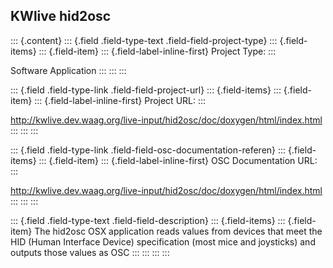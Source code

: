 ## KWlive hid2osc

::: {.content}
::: {.field .field-type-text .field-field-project-type}
::: {.field-items}
::: {.field-item}
::: {.field-label-inline-first}
Project Type:
:::

Software Application
:::
:::
:::

::: {.field .field-type-link .field-field-project-url}
::: {.field-items}
::: {.field-item}
::: {.field-label-inline-first}
Project URL:
:::

<http://kwlive.dev.waag.org/live-input/hid2osc/doc/doxygen/html/index.html>
:::
:::
:::

::: {.field .field-type-link .field-field-osc-documentation-referen}
::: {.field-items}
::: {.field-item}
::: {.field-label-inline-first}
OSC Documentation URL:
:::

<http://kwlive.dev.waag.org/live-input/hid2osc/doc/doxygen/html/index.html>
:::
:::
:::

::: {.field .field-type-text .field-field-description}
::: {.field-items}
::: {.field-item}
The hid2osc OSX application reads values from devices that meet the HID
(Human Interface Device) specification (most mice and joysticks) and
outputs those values as OSC
:::
:::
:::
:::
